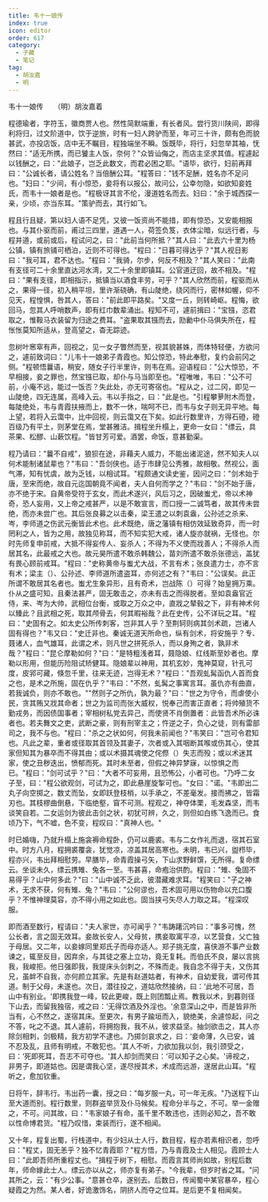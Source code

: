 ```yaml
---
title: 韦十一娘传
index: true
icon: editor
order: 617
category:
  - 子藏
  - 笔记
tag:
  - 胡汝嘉
  - 明
---
```


韦十一娘传　　（明）胡汝嘉着  

程德瑜者，字符玉，徽商贾人也。然性简默端重，有长者风。尝行货川陕间，即得利将归，过文阶道中，饮于逆旅，时有一妇人跨驴而至，年可三十许，颇有色而貌甚武，亦投店饭，店中无不瞩目，程独端坐不瞬。饭既毕，将行，妇忽举其袖，怃然曰："适无所携，而已饕主人饭，奈何？"众皆讪侮之，而店主坚求其值。程遽起以钱酬之，曰："此娘子，岂乏此数文，而君必困之耶。"语毕，欲行，妇前再拜曰："公诚长者，请公姓名？当倍酬公耳。"程答曰："钱不足酬，姓名亦不足问也。"妇曰："少间，有小惊恐，妾将有以报公，故问公，公幸勿隐，如欲知妾姓氏，而韦十一娘者是也。"程极讶其言不伦，漫道姓名而去。妇曰："余于城西探一亲，少顷，亦当东耳。"策驴而去，其行如飞。  

程且行且疑，第以妇人语不足凭，又彼一饭资尚不能措，即有惊恐，又安能相报也。与其仆驱而前，甫过三四里，道遇一人，荷签负笈，衣体尘暗，似远行者，与程并道，或前或后，程试问之，曰："此前当何所抵？"其人曰："此去六十里为杨公镇，镇有旅铺可栖泊，近则不可得也。"程曰："日暮可得达乎？"其人视日影曰："我可耳，君不达也。"程曰："我骑，尔步，何反不相及？"其人笑曰："此南有支径可二十余里直达河水湾，又二十余里即镇耳。公官道迂回，故不相及。"程曰："果有支径，即相指示，抵镇当以酒食丰劳，可乎？"其人欣然而前，程驱而从之，果得一径，初入稍平坦，里许渐硗确，有山陡绝，绕冈而行，密林如幄，仰不见天，程惶惧，咎其人，答曰："前此即平路矣。"又度一丘，则转崎岖。程悔，欲回马，忽其人呼哨数声，即有红巾数辈涌出。程知不可，遽前揖曰："宝镪，恣君取之，惟鞍马衣装留为归途之费耳。"盗果取其镪而去，劻勷中仆马俱失所在，程怅怅莫知所适从，登高望之，杳无踪迹。  

忽树叶窸窣有声，回视之，见一女子瞥然而至，视其貌甚姝，而体特轻便，方欲问之，遽前致词曰："儿韦十一娘弟子青霞也。知公惊恐，特此奉慰，复约会前冈之侧。"程顿悟曩语，稍安，随女子行半里许，则韦在焉。迎语程曰："公大惊恐，不早相接，妾之罪也，然宝镪已取，却仆与马当即至也。"程唯唯，韦曰："公不可前，小庵不远，能过一饭否？失此处，亦无可寄宿也。"程从之，过二冈，即见一山陡绝，四无连属，高峰入云。韦以手指之，曰："此是也。"引程攀萝附木而登，每陡绝处，韦与青霞扶掖而上，数不一休，喘呵不已，而韦与女子则无异平地。每上望，若将入云霭中，比中回视，则云霭又在下矣。如此行数里许，方得石磴，磴百级乃有平土，则茅堂在焉，堂甚雅洁。揖程坐升榻上，更命一女曰："缥云，具茶果、松醪、山蔌饮程。"皆甘芳可爱。酒罢，命饭，意甚勤渠。  

程乃请曰："曩不自戒"，狼狈在途，非藉夫人威力，不能出诸泥途，然不知夫人以何术能制诸鼠辈也？"韦曰："吾剑侠也。适于市肆见公秀雅，故相敬。然视公，面气滞，知有忧虞，故为乏钱，以相试耳。"程颇通文读史鉴，因问之曰："剑术始于唐，至宋而绝，故自元迄国朝竟不闻者，夫人自何而学之？"韦曰："剑不始于唐，亦不绝于宋。自黄帝受符于玄女，而此术遂兴，风后习之，因破蚩尤，帝以术神奇，恐人妄用，又上帝之戒甚严，以是不敢宣言，而口授一二诚笃者，故其传未尝绝，而亦未尝广也。其后张良募之以击秦，梁王遣之以刺袁盎，公孙述之杀来、岑，李师道之伤武元衡皆此术也。此术既绝，唐之藩镇有相仿效延致奇异，而一时罔利之人，皆为之用，故独见称耳，而不知实犯大戒，诸人旋亦就祸，无怪也。尔时先师复申前戒，大抵不得妄传人、妄杀人；不得为不义使而戕善人；不得杀人而居其名，此最戒之大也。故元昊所遣不敢杀韩魏公，苗刘所遣不敢杀张德远，盖犹有畏心顾前戒耳。"程曰："史称黄帝与蚩尤大战，不言有术；张良遣力士，亦不言有术；梁主（）、公孙述、李师道所遣盗耳，亦何述之有？"韦曰："公误矣。此正所谓不敢居其名者也。蚩尤生象异形，且有奇术，岂战陈（）可得？始皇拥万乘。仆从之盛可知，且秦法甚严，固无敢击之，亦未有击之而得脱者。至如袁盎官近侍，来、岑为大帅，武相位台衡，或取之万众之中，直戕之辇毂之下，非有神术何以臻此？且武相之死，取其颅骨去，何其暇裕哉？此在史传，公不详玩之耳。"程曰："史固有之。如太史公所传刺客，岂非其人乎？至荆轲则病其剑术疏，岂诸人固有得也？"韦又曰："史迁非也。秦诚无道天所命也，纵有剑术，将安施乎？专、聂诸人，血气雄耳，此谓之术，则凡世之拼死杀人，而以身殉之者，孰非术哉？"程曰："昆仑摩勒如何？"曰："是特粗浅者耳，聂隐娘、红线斯至妙者也。摩勒以形用，但能历险阻试矫健耳。隐娘辈以神用，其机玄妙，鬼神莫窥，针孔可度，皮郛可藏，倏忽千里，往来无迹，岂得无术？"程曰："吾观虬髯函仇人首而食之也，是术之所施，固在仇乎？"韦曰："不然，虬髯之事寓言耳。虽仇亦有曲直，若我诚负，则亦不敢也。""然则子之所仇，孰为最？"曰："世之为守令，而虐使小民，贪其贿又戕其命者；世之为监司而张大威权，悦奉己而害正直者；将帅殖货不勤戎务，而因债国事者；宰相树私党去异己，而使贤不肖倒置者：此皆吾术所必诛者也。若夫舞文之吏，武断之豪，则有刑宰主之；忤逆之子，负心之徒，则有雷部司之，我不与也。"程曰："杀之之状如何，何我未前闻也？"韦笑曰："岂可令君知也。凡此之辈，重者或径取其首领及其妻子，次者或入其咽断其喉或伤其心，使其家但知其为暴卒而不得其由；或以术摄其魂使之侘傺（）失志而殁；或以术迷其家，使之丑秽迭出，愤郁而死。其时未至者，但假之神异梦寐，以惊惧之而已。"程曰："剑可试乎？"曰："大者不可妄用，且恐怖公，小者可也。"乃呼二女子至，曰："程公欲观剑，可试为之，即此悬崖旋掣可也。"女曰："诺。"韦即出二丸子向空掷之，数丈而坠，女即跃登枝梢，以手承之，不差毫发。接而拂之，皆霜刃也。其枝樛曲倒悬，下临绝壑，窅不可测。程观之，神夺体栗，毛发森坚，而韦谈笑自若。二女运剑为彼此击剑之状，初犹可辨，久之，则但如白练飞逸而已。食顷乃下，气不嘘，色不变，程叹曰："真神人也。"  

时已婚嗨，乃就升榻上施衾褥命程卧，仍可以鹿裘。韦与二女作礼而退，宿其石室中。时方八月，程拥裘覆衾，犹觉凉，凉盖其居高寒也。未明，韦已兴，盥栉毕，程亦兴，韦出拜相慰劳。早膳毕，命青霞操弓矢，下山求野鲜馔，无所得。复命缥云。坐谈未久，缥云携雉、兔各一至。韦甚喜，命疱治供酌。程曰："雉、兔固不易得乎？山中何多此？"曰："山中诚不乏此，彼潜藏难求耳。"程笑曰："子之神术，无求不获，何有雉、兔？"韦曰："公何谬也，吾术固可用以伤物命以充口腹乎？不惟神理莫容，亦不得小用之如此也。固当挟弓矢尽人力取之耳。"程深叹服。  

即而酒至数行，程请曰："夫人家世，亦可闻乎？"韦踌躇沉吟曰："事多可愧，然公长者，言之固无效耳。妾故长安人，父母贫，携妾取寓平凉，以艺营食，父亡独于母居。又二年，以妾嫁同里郑氏子而母亦适人。郑子挑无度，喜侠游不事产业数谏之，辄至反目，因弃余，与其徒之塞上立功，竟无复耗。而伯氏不良，屡以言挑我，我峻拒。他日强即我，我提床头剑刺之，不殊而走。我自念不得于夫，又伤其兄，虽衅不自我，亦何颜立其家。先是有赵道姑者，有神术，自幼爱我，谓可传其道。制于父母，未遂也。次日，潜往投之，道姑欣然接纳，曰：‘此地不可居，吾山中有别业。'即携我登一峰，较此更峻，既上则团瓢止焉。教我以术，到暮则径下山去，而留我独宿，戒之曰：‘无得饮酒及外淫也。'余意深山之中，而是皆非所当有，心不然之，遂宿其床。至更次，有男子踰垣而入，貌绝美，余遽惊起，问之不答，叱之不退。其人遽前，将拥抱我，我不从，彼求益坚。抽剑欲击之，其人亦除剑相刺，剑极精，我方初学不逮也。乃掷剑哀求之，曰：‘妾命薄，久已安，诚不忍及乱，且师有明戒，不敢犯也。'其人不听，力欲加我以剑，我引颈受之，曰：‘死即死耳，吾志不可夺也。'其人却剑而笑曰：‘可以知子之心矣。'谛视之，非男子，即道姑也。因是谓我心坚，遂尽授其术，术成而远游，遂居此山耳。"程听之，愈加钦重。  

日将午，辞韦行。韦出药一囊，授之曰："每岁服一丸，可一年无疾。"乃送程下山至大道而别。程行数里，则群盗举货及仆马候矣。程命分半与之，不可。举一金赠之，不可。问其故，曰："韦家娘子有命，虽千里不敢违也，违则必知之，吾不敢以性命博君货。"程乃叹惜，束装而行，遂不相闻。  

又十年，程复出蜀，行栈道中，有少妇从士人行，数目程，程亦若素相识者，忽呼曰："程丈，固无恙乎？独不忆青霞耶？"程方悟，乃与青霞及士人相见。霞顾士人曰："此即吾师所重程丈也。"揖程于树下，相慰。而霞言其师尚如故，别程后数年，师命嫁此士人。缥云亦以从之，师亦复有弟子。"今我辈，但岁时省之耳。"问其所之，云："有少公事。"意甚仓卒，遂别去。后数日，传闻蜀中某官暴卒，程心疑霞之为然。某人者，好诡激饰名，阴挤人而夺之位耳。是后更不复相闻矣。  
